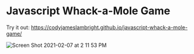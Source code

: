 # Javascript Whack-a-Mole Game
Try it out: https://codyjameslambright.github.io/javascript-whack-a-mole-game/

![Screen Shot 2021-02-07 at 2 11 53 PM](https://user-images.githubusercontent.com/77213112/107159616-86828b80-694e-11eb-8c3b-cbf6a495ccbc.png)
